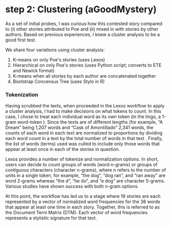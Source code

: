 # step 2: Clustering (aGoodMystery)

As a set of initial probes, I was curious how this contested story compared to (i) other 
stories attributed to Poe and (ii) mixed in with stories by other authors. 
Based on previous experiences, I knew a cluster analysis to be a good first test. 

We share four variations using cluster analysis:

1. K-means on only Poe's stories (uses Lexos)
2. Hierarchical on only Poe's stories (uses Python script; converts to ETE and Newick format)
3. K-means when all stories by each author are concatenated together
4. Bootstrap Concensus Tree (uses Stylo in R)

### Tokenization
Having scrubbed the texts, when proceeded in the Lexos workflow to apply a cluster analysis, I had to make 
decisions on what tokens to count. 
In this case, I chose to treat each individual word as its own token (in the lingo, a 1-gram word-token ). Since the texts are of different lengths (for example, “A Dream” being 1,207 words and “Cask of Amontillado” 2,341 words, 
 the counts of each word in each text are normalized to proportions by dividing each word count in a text by the total number of words in that text . Finally, the list of words (terms) used was culled to include only those words that appear at least once in each of the stories in question.


Lexos provides a number of tokenize and normalization options. In short, users can decide to count groups of words (word n-grams) or groups of contiguous characters (character n-grams), where n refers to the number of units in a single token, for example, “the dog”, “dog ran”, and “ran away” are word 2-grams whereas “the d”, “he do”,  and   “e dog” are character 5-grams. Various studies have shown success with both n-gram options.

At this point, the workflow has led us to a stage where 19 stories are each represented by a vector of normalized word frequencies for the 38 words that appear at least one time in each story. Together, this is referred to as the Document Term Matrix (DTM). Each vector of word frequencies represents a stylistic signature for that text. 
